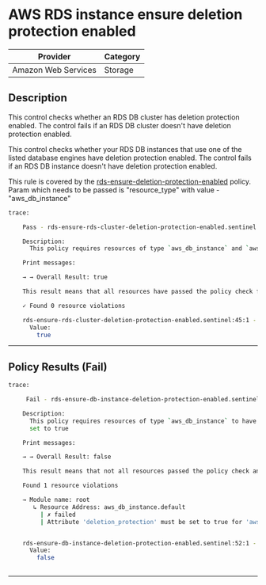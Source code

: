 # AWS RDS instance ensure deletion protection enabled

| Provider            | Category |
|---------------------|----------|
| Amazon Web Services | Storage  |

## Description

This control checks whether an RDS DB cluster has deletion protection enabled. 
The control fails if an RDS DB cluster doesn't have deletion protection enabled.

This control checks whether your RDS DB instances that use one of the listed database engines have deletion protection enabled. 
The control fails if an RDS DB instance doesn't have deletion protection enabled.

This rule is covered by the [rds-ensure-deletion-protection-enabled](https://github.com/hashicorp/policy-library-FSBP-Policy-Set-for-AWS-Terraform/blob/main/policies/rds/rds-ensure-deletion-protection-enabled.sentinel) policy.
Param which needs to be passed is "resource_type" with value - "aws_db_instance"

```bash
trace:

    Pass - rds-ensure-rds-cluster-deletion-protection-enabled.sentinel

    Description:
      This policy requires resources of type `aws_db_instance` and `aws_rds_cluster` to have `deletion_protection` set to true

    Print messages:

    → → Overall Result: true

    This result means that all resources have passed the policy check for the policy rds-ensure-deletion-protection-enabled.

    ✓ Found 0 resource violations

    rds-ensure-rds-cluster-deletion-protection-enabled.sentinel:45:1 - Rule "main"
      Value:
        true
```

---

## Policy Results (Fail)
```bash
trace:

     Fail - rds-ensure-db-instance-deletion-protection-enabled.sentinel

    Description:
      This policy requires resources of type `aws_db_instance` to have `multi_az`
      set to true

    Print messages:

    → → Overall Result: false

    This result means that not all resources passed the policy check and the protected behavior is not allowed for the policy rds-ensure-multi-az-configuration.

    Found 1 resource violations

    → Module name: root
       ↳ Resource Address: aws_db_instance.default
         | ✗ failed
         | Attribute 'deletion_protection' must be set to true for 'aws_db_instance' resources. Refer to https://docs.aws.amazon.com/securityhub/latest/userguide/rds-controls.html#rds-8 for more details.


    rds-ensure-db-instance-deletion-protection-enabled.sentinel:52:1 - Rule "main"
      Value:
        false
        
```

---